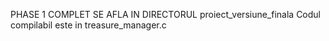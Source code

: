 PHASE 1 COMPLET SE AFLA IN DIRECTORUL proiect_versiune_finala
  Codul compilabil este in treasure_manager.c
  
